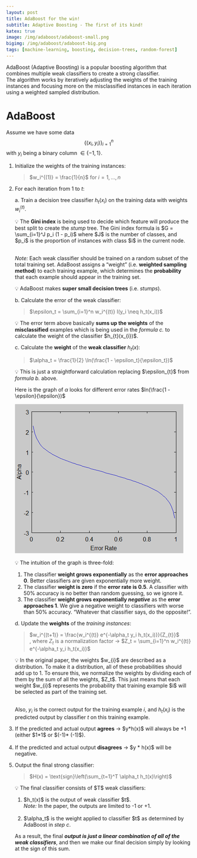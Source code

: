 ```yaml
---
layout: post
title: AdaBoost for the win!
subtitle: Adaptive Boosting - The first of its kind!
katex: true
image: /img/adaboost/adaboost-small.png
bigimg: /img/adaboost/adaboost-big.png
tags: [machine-learning, boosting, decision-trees, random-forest]
---
```


AdaBoost (Adaptive Boosting) is a popular boosting algorithm that combines multiple weak classifiers to create a strong classifier. <br>
The algorithm works by iteratively adjusting the weights of the training instances and focusing more on the misclassified instances in each iteration using a weighted sampled distribution.

# AdaBoost

Assume we have some data $$\{(x_{i}, y_{i} )\}_{i=1}^{n}$$ with $y_{i}$ being a binary column $\in \{-1, 1\}$.

1. Initialize the weights of the training instances:

    > $w_i^{(1)} = \frac{1}{n}$ for $i = 1, \dots, n$
    >
2. For each iteration from 1 to $t$:

    a. Train a decision tree classifier $h_t(x_i)$ on the training data with weights $w_i^{(t)}$.

    <aside>
    💡 The <b>Gini index</b> is being used to decide which feature will produce the best split to create the <i>stump</i> tree. The Gini index formula is $G = \sum_{i=1}^J p_i (1 - p_i)$ where $J$ is the number of classes, and $p_i$ is the proportion of instances with class $i$ in the current node. <br> <br>

    <i>Note:</i> Each weak classifier should be trained on a random subset of the total training set. AdaBoost assigns a “weight” (i.e. <b>weighted sampling method</b>) to each training example, which determines the <b>probability</b> that each example should appear in the training set.

    </aside>

    <aside>
    💡 AdaBoost makes <b>super small decision trees</b> (i.e. <i>stumps</i>).

    </aside>

    b. Calculate the error of the weak classifier:

    > $\epsilon_t = \sum_{i=1}^n w_i^{(t)} I(y_i \neq h_t(x_i))$
    >

    <aside>
    💡 The error term above basically <b>sums up the weights</b> of the <b>misclassified</b> examples which is being used in the <i>formula c.</i> to calculate the weight of the classifier $h_{t}(x_{i})$.

    </aside>

    c. Calculate the **weight** of the **weak classifier** $h_t(x)$:

    > $\alpha_t = \frac{1}{2} \ln(\frac{1 - \epsilon_t}{\epsilon_t})$
    >

    <aside>
    💡 This is just a straightforward calculation replacing $\epsilon_{t}$ from <i>formula b.</i> above.

    Here is the graph of $\alpha$ looks for different error rates $ln(\frac{1 - \epsilon}{\epsilon})$

    </aside>

    ![](/img/adaboost/adaboost.png)

    <aside>
        <p>💡 The intuition of the graph is three-fold:</p>
        <ol>
            <li>The classifier <b>weight grows exponentially</b> as the <b>error approaches 0</b>.
                Better classifiers are given exponentially more weight.</li>
            <li>The classifier <b>weight is zero</b> if the <b>error rate is 0.5</b>.
                A classifier with 50% accuracy is no better than random guessing, so we ignore it.</li>
            <li>The classifier <b>weight grows exponentially <i>negative</i></b> as the <b>error approaches 1</b>.
                We give a negative weight to classifiers with worse than 50% accuracy. “Whatever that classifier says, do the opposite!”.</li>
        </ol>
    </aside>

    d. Update the **weights** of the *training instances*:

    > $w_i^{(t+1)} = \frac{w_i^{(t)} e^{-\alpha_t y_i h_t(x_i)}}{Z_{t}}$ <br>
    , where $Z_t$ is a normalization factor → $Z_t = \sum_{i=1}^n w_i^{(t)} e^{-\alpha_t y_i h_t(x_i)}$
    >

    <aside>
    💡 In the original paper, the weights $w_{i}$ are described as a distribution. To make it a distribution, all of these probabilities should add up to 1. To ensure this, we normalize the weights by dividing each of them by the sum of all the weights, $Z_t$.
    This just means that each weight $w_{i}$ represents the probability that training example $i$ will be selected as part of the training set. <br> <br>

    Also, $y_i$ is the correct output for the training example $i$, and $h_t(x_i)$ is the predicted output by classifier $t$ on this training example.

    <li> If the predicted and actual output <b>agrees</b> -> $y*h(x)$ will always be +1 (either $1*1$ or $(-1)* (-1)$).</li> <br>

    <li>If the predicted and actual output <b>disagrees</b> -> $y * h(x)$ will be negative.</li>

    </aside>

3. Output the final strong classifier:

    > $H(x) = \text{sign}\left(\sum_{t=1}^T \alpha_t h_t(x)\right)$
    >

    <aside>
    💡 The final classifier consists of $T$ weak classifiers:

    <ol>
        <li>$h_t(x)$ is the output of weak classifier $t$.<br>
            <i>Note:</i> In the paper, the outputs are limited to -1 or +1.</li> <br>
        <li>$\alpha_t$ is the weight applied to classifier $t$ as determined by AdaBoost in <i>step c</i>.</li>
    </ol>

    As a result, the final <b><i>output is just a linear combination of all of the weak classifiers</i></b>, and then we make our final decision simply by looking at the sign of this sum.

    </aside>
